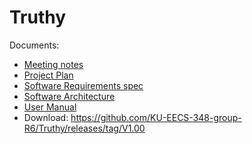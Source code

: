 # Truthy

Documents:

- [Meeting notes](./NOTES.md)
- [Project Plan](./docs/project_plan.pdf)
- [Software Requirements spec](./docs/software_requirements_spec.pdf)
- [Software Architecture](./docs/software_architecutre.pdf)
- [User Manual](./docs/User%20Manual.pdf)
- Download: https://github.com/KU-EECS-348-group-R6/Truthy/releases/tag/V1.00
